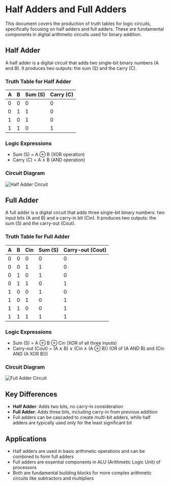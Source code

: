 # Half Adders and Full Adders

This document covers the production of truth tables for logic circuits, specifically focusing on half adders and full adders. These are fundamental components in digital arithmetic circuits used for binary addition.

## Half Adder

A half adder is a digital circuit that adds two single-bit binary numbers (A and B). It produces two outputs: the sum (S) and the carry (C).

### Truth Table for Half Adder

| A | B | Sum (S) | Carry (C) |
|---|---|---------|-----------|
| 0 | 0 | 0       | 0         |
| 0 | 1 | 1       | 0         |
| 1 | 0 | 1       | 0         |
| 1 | 1 | 0       | 1         |

### Logic Expressions
- Sum (S) = A ⊕ B (XOR operation)
- Carry (C) = A ∧ B (AND operation)

### Circuit Diagram
![Half Adder Circuit](https://upload.wikimedia.org/wikipedia/commons/thumb/d/d9/Half_Adder.svg/640px-Half_Adder.svg.png)

## Full Adder

A full adder is a digital circuit that adds three single-bit binary numbers: two input bits (A and B) and a carry-in bit (Cin). It produces two outputs: the sum (S) and the carry-out (Cout).

### Truth Table for Full Adder

| A | B | Cin | Sum (S) | Carry-out (Cout) |
|---|---|-----|---------|------------------|
| 0 | 0 | 0   | 0       | 0                |
| 0 | 0 | 1   | 1       | 0                |
| 0 | 1 | 0   | 1       | 0                |
| 0 | 1 | 1   | 0       | 1                |
| 1 | 0 | 0   | 1       | 0                |
| 1 | 0 | 1   | 0       | 1                |
| 1 | 1 | 0   | 0       | 1                |
| 1 | 1 | 1   | 1       | 1                |

### Logic Expressions
- Sum (S) = A ⊕ B ⊕ Cin (XOR of all three inputs)
- Carry-out (Cout) = (A ∧ B) ∨ (Cin ∧ (A ⊕ B)) (OR of (A AND B) and (Cin AND (A XOR B)))

### Circuit Diagram
![Full Adder Circuit](https://upload.wikimedia.org/wikipedia/commons/thumb/8/83/Full_Adder_Blocks.svg/1024px-Full_Adder_Blocks.svg.png)

## Key Differences

- **Half Adder**: Adds two bits, no carry-in consideration
- **Full Adder**: Adds three bits, including carry-in from previous addition
- Full adders can be cascaded to create multi-bit adders, while half adders are typically used only for the least significant bit

## Applications

- Half adders are used in basic arithmetic operations and can be combined to form full adders
- Full adders are essential components in ALU (Arithmetic Logic Unit) of processors
- Both are fundamental building blocks for more complex arithmetic circuits like subtractors and multipliers